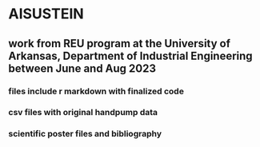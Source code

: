 # AISUSTEIN
## work from REU program at the University of Arkansas, Department of Industrial Engineering between June and Aug 2023

### files include r markdown with finalized code
### csv files with original handpump data
### scientific poster files and bibliography
